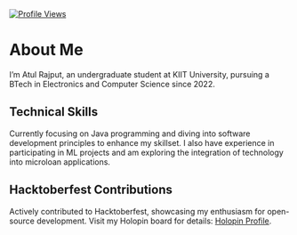 <a href="https://visitcount.itsvg.in">
  <img src="https://visitcount.itsvg.in/api?id=eatulrajput&label=Profile%20Views&color=1&icon=0&pretty=false" alt="Profile Views">
</a>

<div>
  <h1>About Me</h1>
  <p>I’m Atul Rajput, an undergraduate student at KIIT University, pursuing a BTech in Electronics and Computer Science since 2022.</p>

  <h2>Technical Skills</h2>
  <p>Currently focusing on Java programming and diving into software development principles to enhance my skillset. I also have experience in participating in ML projects and am exploring the integration of technology into microloan applications.</p>

  <h2>Hacktoberfest Contributions</h2>
  <p>Actively contributed to Hacktoberfest, showcasing my enthusiasm for open-source development. Visit my Holopin board for details: <a href="https://holopin.io/@eatulrajput">Holopin Profile</a>.</p>
</div>
